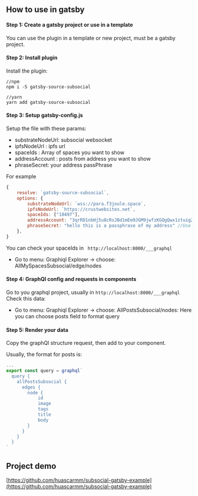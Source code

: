 ## **How to use in gatsby**

#### Step 1: Create a gatsby project or use in a template

You can use the plugin in a template or new project, must be a gatsby project.

#### Step 2: Install plugin

Install the plugin:

```
//npm
npm i -S gatsby-source-subsocial

//yarn
yarn add gatsby-source-subsocial
```

#### Step 3: Setup gatsby-config.js

Setup the file with these params:

- substrateNodeUrl: subsocial websocket
- ipfsNodeUrl : ipfs url
- spaceIds : Array of spaces you want to show
- addressAccount : posts from address you want to show
- phraseSecret: your address passPhrase

For example

```js
{
    resolve: `gatsby-source-subsocial`,
    options: {
        substrateNodeUrl: `wss://para.f3joule.space`,
        ipfsNodeUrl: `https://crustwebsites.net`,
        spaceIds: ["10497"],
        addressAccount: "3qrRD1nbHj5u8cRsJBd1mEm9JGM9jwfzKGQgQwx1ztuigZub",  //Use env vars process.env.ADDRESS_ACCOUNT,
        phraseSecret: "hello this is a passphrase of my address" //Use env vars process.env.PHRASE_SECRET
    },
}
```

You can check your spaceIds in ` http://localhost:8000/___graphql`

- Go to menu: Graphiql Explorer -> choose: AllMySpacesSubsocial/edge/nodes

#### Step 4: GraphQl config and requests in components

Go to you graphql project, usually in `http://localhost:8000/___graphql`
Check this data:

- Go to menu: Graphiql Explorer -> choose: AllPostsSubsocial/nodes: Here you can choose posts field to format query

#### Step 5: Render your data

Copy the graphQl structure request, then add to your component.

Usually, the format for posts is:

```js
...
export const query = graphql`
  query {
    allPostsSubsocial {
      edges {
        node {
            id
            image
            tags
            title
            body
        }
      }
    }
  }
`
```

## Project demo

[https://github.com/huascarmm/subsocial-gatsby-example](https://github.com/huascarmm/subsocial-gatsby-example)
